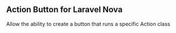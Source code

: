 ## Action Button for Laravel Nova

Allow the ability to create a button that runs a specific Action class


